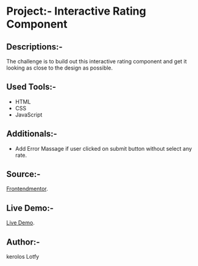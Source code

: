 # Project:- Interactive Rating Component

## Descriptions:-
The challenge is to build out this interactive rating component and get it looking as close to the design as possible.

## Used Tools:-
 - HTML
 - CSS
 - JavaScript  

## Additionals:-
 - Add Error Massage  if user clicked on submit button without select any rate.

## Source:-
[Frontendmentor](https://www.frontendmentor.io/challenges/interactive-rating-component-koxpeBUmI).

## Live Demo:-
[Live Demo](https://keroloslotfy.github.io/Challenges/Interactive-rating-component).

## Author:-
kerolos Lotfy